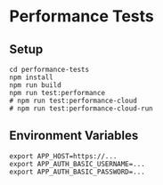 # Performance Tests

## Setup

```
cd performance-tests
npm install
npm run build
npm run test:performance
# npm run test:performance-cloud
# npm run test:performance-cloud-run
```

## Environment Variables

```
export APP_HOST=https://...
export APP_AUTH_BASIC_USERNAME=...
export APP_AUTH_BASIC_PASSWORD=...
```
